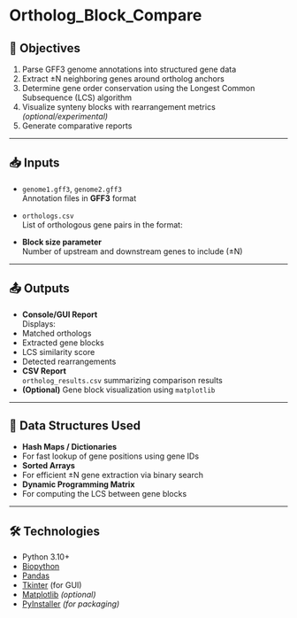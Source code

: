 # Ortholog_Block_Compare

## 🎯 Objectives
1. Parse GFF3 genome annotations into structured gene data  
2. Extract ±N neighboring genes around ortholog anchors  
3. Determine gene order conservation using the Longest Common Subsequence (LCS) algorithm  
4. Visualize synteny blocks with rearrangement metrics *(optional/experimental)*  
5. Generate comparative reports  

---

## 📥 Inputs
- `genome1.gff3`, `genome2.gff3`  
  Annotation files in **GFF3** format  
- `orthologs.csv`  
  List of orthologous gene pairs in the format:  


- **Block size parameter**  
Number of upstream and downstream genes to include (±N)

---

## 📤 Outputs
- **Console/GUI Report**  
Displays:
- Matched orthologs  
- Extracted gene blocks  
- LCS similarity score  
- Detected rearrangements  
- **CSV Report**  
`ortholog_results.csv` summarizing comparison results  
- **(Optional)** Gene block visualization using `matplotlib`  

---

## 🧠 Data Structures Used
- **Hash Maps / Dictionaries**  
- For fast lookup of gene positions using gene IDs  
- **Sorted Arrays**  
- For efficient ±N gene extraction via binary search  
- **Dynamic Programming Matrix**  
- For computing the LCS between gene blocks  

---

## 🛠 Technologies
- Python 3.10+  
- [Biopython](https://biopython.org/)  
- [Pandas](https://pandas.pydata.org/)  
- [Tkinter](https://wiki.python.org/moin/TkInter) (for GUI)  
- [Matplotlib](https://matplotlib.org/) *(optional)*  
- [PyInstaller](https://www.pyinstaller.org/) *(for packaging)*  
